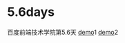 # 5.6days
百度前端技术学院第5.6天
 [demo](https://fighting-cl.github.io/5.6days/简历1/resume.html)1
 [demo](https://fighting-cl.github.io/5.6days/简历2/resume_3.html)2
